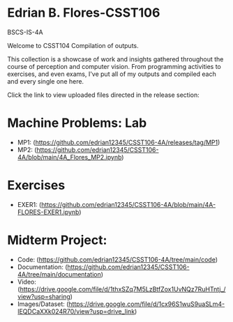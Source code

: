 # Edrian B. Flores-CSST106
BSCS-IS-4A

Welcome to CSST104 Compilation of outputs.

This collection is a showcase of work and insights gathered throughout the course of perception and computer vision. 
From programming activities to exercises, and even exams,
I've put all of my outputs and compiled each and every single one here. 

Click the link to view uploaded files directed in the release section:

# Machine Problems: Lab
- MP1: (https://github.com/edrian12345/CSST106-4A/releases/tag/MP1)
- MP2: (https://github.com/edrian12345/CSST106-4A/blob/main/4A_Flores_MP2.ipynb)

# Exercises
- EXER1: (https://github.com/edrian12345/CSST106-4A/blob/main/4A-FLORES-EXER1.ipynb)
  
# Midterm Project:
- Code: (https://github.com/edrian12345/CSST106-4A/tree/main/code)
- Documentation: (https://github.com/edrian12345/CSST106-4A/tree/main/documentation)
- Video: (https://drive.google.com/file/d/1thxSZq7M5LzBtfZox1UvNQz7RuHTntj_/view?usp=sharing)
- Images/Dataset: (https://drive.google.com/file/d/1cx96S1wuS9uaSLm4-lEQDCaXXk024R70/view?usp=drive_link)
